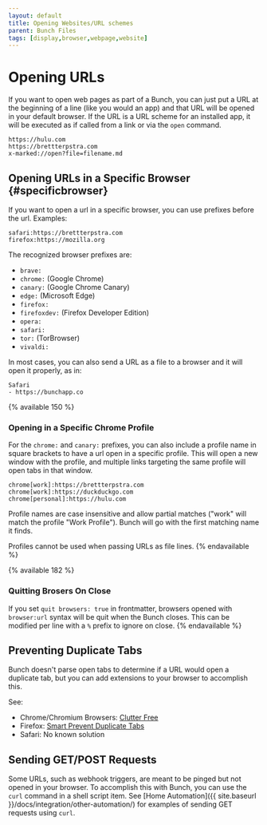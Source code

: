 ```yaml
---
layout: default
title: Opening Websites/URL schemes
parent: Bunch Files
tags: [display,browser,webpage,website]
---
```

# Opening URLs

If you want to open web pages as part of a Bunch, you can just put a URL at the beginning of a line (like you would an app) and that URL will be opened in your default browser. If the URL is a URL scheme for an installed app, it will be executed as if called from a link or via the `open` command.

    https://hulu.com
    https://brettterpstra.com
    x-marked://open?file=filename.md


## Opening URLs in a Specific Browser {#specificbrowser}

If you want to open a url in a specific browser, you can use prefixes before the url. Examples:

    safari:​https://brettterpstra.com
    firefox:​https://mozilla.org

The recognized browser prefixes are:

- `brave:`
- `chrome:` (Google Chrome)
- `canary:` (Google Chrome Canary)
- `edge:` (Microsoft Edge)
- `firefox:`
- `firefoxdev:` (Firefox Developer Edition)
- `opera:`
- `safari:`
- `tor:` (TorBrowser)
- `vivaldi:`

In most cases, you can also send a URL as a file to a browser and it will open it properly, as in:

```bunch
Safari
- https://bunchapp.co
```

{% available 150 %}
### Opening in a Specific Chrome Profile

For the `chrome:` and `canary:` prefixes, you can also include a profile name in square brackets to have a url open in a specific profile. This will open a new window with the profile, and multiple links targeting the same profile will open tabs in that window.

```bunch
chrome[work]:https://brettterpstra.com
chrome[work]:https://duckduckgo.com
chrome[personal]:https://hulu.com
```

Profile names are case insensitive and allow partial matches ("work" will match the profile "Work Profile"). Bunch will go with the first matching name it finds.

Profiles cannot be used when passing URLs as file lines.
{% endavailable %}

{% available 182 %}
### Quitting Brosers On Close

If you set `quit browsers: true` in frontmatter, browsers opened with `browser:url` syntax will be quit when the Bunch closes. This can be modified per line with a `%` prefix to ignore on close.
{% endavailable %}

## Preventing Duplicate Tabs

Bunch doesn't parse open tabs to determine if a URL would open a duplicate tab, but you can add extensions to your browser to accomplish this.

See:

- Chrome/Chromium Browsers: [Clutter Free](https://chromewebstore.google.com/detail/clutter-free-prevent-dupl/iipjdmnoigaobkamfhnojmglcdbnfaaf)
- Firefox: [Smart Prevent Duplicate Tabs](https://addons.mozilla.org/en-US/firefox/addon/smart-prevent-duplicate-tabs/)
- Safari: No known solution

## Sending GET/POST Requests

Some URLs, such as webhook triggers, are meant to be pinged but not opened in your browser. To accomplish this with Bunch, you can use the `curl` command in a shell script item. See [Home Automation]({{ site.baseurl }}/docs/integration/other-automation/) for examples of sending GET requests using `curl`.
